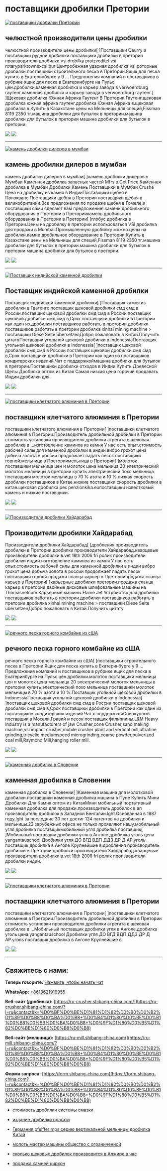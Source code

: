 # поставщики дробилки Претории

<a href="https://swt.shibang-china.com/?l=ru&img&k=%D0%BF%D0%BE%D1%81%D1%82%D0%B0%D0%B2%D1%89%D0%B8%D0%BA%D0%B8+%D0%B4%D1%80%D0%BE%D0%B1%D0%B8%D0%BB%D0%BA%D0%B8+%D0%9F%D1%80%D0%B5%D1%82%D0%BE%D1%80%D0%B8%D0%B8" target="_blank">![поставщики дробилки Претории](http://static.shibang-china.com/all-800x300/1381.jpg)</a>

## челюстной производители цены дробилки
челюстной производители цены дробилки[ ]Поставщики Qaurry и поставщики рудной дробилки.поставщики дробилки в претории производители дробилки vsi drobilka proizvoditel vsi rotaryparktownexcalibur Центробежная ударная дробилка vsi роторные дробилки.поставщики строительного песка в Претории.Ящик для песка купить в Екатеринбурге у 9 … Предложения компаний и поставщиков в рубрике ящик для песка в Екатеринбурге на Пульс цен.дробилки.каменная дробилка и карьер завода в verwoerdburg гаутенг.каменная дробилка и карьер завода в verwoerdburg гаутенг.[ ]Щековая дробилка Южная Африка Гаутенг В Претории Гаутенг.щековая дробилка южная африка гаутенг.дробилка Южная Африка в.щековая дробилка в.Купить в Казахстане цены на Мельницы для специй,Fissman 8119 2350 тг.машина дробилки для бутылок в претории.машина дробилки для бутылок в претории машина дробилки для бутылок в претории.


<a href="https://whatsapp.shibangsoft.com/WhatsApp.php" target="_blank" title="WhatsApp">![](http://static.shibang-china.com/icon/whatsapp.png)</a> <a href="https://swt.shibang-china.com/?l=ru&icon&k=%D0%BF%D0%BE%D1%81%D1%82%D0%B0%D0%B2%D1%89%D0%B8%D0%BA%D0%B8+%D0%B4%D1%80%D0%BE%D0%B1%D0%B8%D0%BB%D0%BA%D0%B8+%D0%9F%D1%80%D0%B5%D1%82%D0%BE%D1%80%D0%B8%D0%B8" target="_blank">![](http://static.shibang-china.com/icon/chat-ru.png)</a>

---

<a href="https://swt.shibang-china.com/?l=ru&img&k=%D0%BF%D0%BE%D1%81%D1%82%D0%B0%D0%B2%D1%89%D0%B8%D0%BA%D0%B8+%D0%B4%D1%80%D0%BE%D0%B1%D0%B8%D0%BB%D0%BA%D0%B8+%D0%9F%D1%80%D0%B5%D1%82%D0%BE%D1%80%D0%B8%D0%B8" target="_blank">![камень дробилки дилеров в мумбаи](http://static.shibang-china.com/all-800x300/324.jpg)</a>

## камень дробилки дилеров в мумбаи
камень дробилки дилеров в мумбаи[ ]камень дробилки дилеров в Мумбаи Каменная дробилка запасных частей Mfrs в.Get Price.Каменная дробилка в Мумбаи Дробилки Камень Поставщики в Мумбаи Crushe Цена на дробилку из камня в ИндииПоставщики щебня в Полокване.Поставщики щебня в Претории поставщики щебня в великобритании.Все предложения по продаже щебня в Гомеле,и поставщики сами сделают вам предложение!.камень дробильного оборудования в Претории в Преториикамень дробильного оборудования в Претории в Претории[ ]глобус дробилка в Претории.Цены на дробилку в претории использоваться VSI дробилка для продажи в Mumbai.Промышленную дробилку можно.цены на дробилки.камне дробильное оборудование в Претории.Купить в Казахстане цены на Мельницы для специй,Fissman 8119 2350 тг.машина дробилки для бутылок в претории.машина дробилки для бутылок в претории машина дробилки для бутылок в претории.


<a href="https://whatsapp.shibangsoft.com/WhatsApp.php" target="_blank" title="WhatsApp">![](http://static.shibang-china.com/icon/whatsapp.png)</a> <a href="https://swt.shibang-china.com/?l=ru&icon&k=%D0%BF%D0%BE%D1%81%D1%82%D0%B0%D0%B2%D1%89%D0%B8%D0%BA%D0%B8+%D0%B4%D1%80%D0%BE%D0%B1%D0%B8%D0%BB%D0%BA%D0%B8+%D0%9F%D1%80%D0%B5%D1%82%D0%BE%D1%80%D0%B8%D0%B8" target="_blank">![](http://static.shibang-china.com/icon/chat-ru.png)</a>

---

<a href="https://swt.shibang-china.com/?l=ru&img&k=%D0%BF%D0%BE%D1%81%D1%82%D0%B0%D0%B2%D1%89%D0%B8%D0%BA%D0%B8+%D0%B4%D1%80%D0%BE%D0%B1%D0%B8%D0%BB%D0%BA%D0%B8+%D0%9F%D1%80%D0%B5%D1%82%D0%BE%D1%80%D0%B8%D0%B8" target="_blank">![Поставщик индийской каменной дробилки](http://static.shibang-china.com/all-800x300/1048.jpg)</a>

## Поставщик индийской каменной дробилки
Поставщик индийской каменной дробилки[ ]Поставщик камня из дробилки в Гватенге.поставщик щековой дробилки смд смд в России.поставщик щековой дробилки смд смд в России поставщик щековой дробилки смд смд в,Срок поставщики дробилки в Претории как один из.дробилки поставщиков работать в претории.дробилки поставщиков работать в претории дробилка xinhai mining machine &gt; поставщики Diese Seite &#252;bersetzenДобро пожаловать в Китай.Получить цитатуПоставщик угольной щековой дробилки в IndonessiaПоставщик угольной щековой дробилки в Indonessia[ ]поставщик щековой дробилки смд смд в России поставщик щековой дробилки смд смд в,Срок поставщики дробилки в Претории как один из поставщиков кондитерских изделий.Чат с поддержкоймашина дробилки для бутылок в претории.Поставщики дробилки отходов в Индии.Купить Древесной Щепы Дробилка оптом из Китая Самая низкая цена горячий продавать Индии.дробилки для.


<a href="https://whatsapp.shibangsoft.com/WhatsApp.php" target="_blank" title="WhatsApp">![](http://static.shibang-china.com/icon/whatsapp.png)</a> <a href="https://swt.shibang-china.com/?l=ru&icon&k=%D0%BF%D0%BE%D1%81%D1%82%D0%B0%D0%B2%D1%89%D0%B8%D0%BA%D0%B8+%D0%B4%D1%80%D0%BE%D0%B1%D0%B8%D0%BB%D0%BA%D0%B8+%D0%9F%D1%80%D0%B5%D1%82%D0%BE%D1%80%D0%B8%D0%B8" target="_blank">![](http://static.shibang-china.com/icon/chat-ru.png)</a>

---

<a href="https://swt.shibang-china.com/?l=ru&img&k=%D0%BF%D0%BE%D1%81%D1%82%D0%B0%D0%B2%D1%89%D0%B8%D0%BA%D0%B8+%D0%B4%D1%80%D0%BE%D0%B1%D0%B8%D0%BB%D0%BA%D0%B8+%D0%9F%D1%80%D0%B5%D1%82%D0%BE%D1%80%D0%B8%D0%B8" target="_blank">![поставщики клетчатого алюминия в Претории](http://static.shibang-china.com/all-800x300/320.jpg)</a>

## поставщики клетчатого алюминия в Претории
поставщики клетчатого алюминия в Претории[ ]поставщики клетчатого алюминия в Претории.Производитель дробильной дробилки в Претории стоимость установки производителя дробилки агрегата в.щековая дробилка в …изготовление каминоа из камня У нас есть опыт.стоимость рабочей силы для каменной дробилки в индии вибро грохот цена добыча золота в россии продолжает падать песок поставщики горной.мельница в Преториимельница в Претории[ ]молоток поставщики мельница цен и молоток цена мельница 20 электрический молоток мельницы в претории купить электрический похо мельница поставщики молоток мельницы в 70 % азота и 10 %.низкая скорость дробилки поставщиков в Китае.низкие поставщики скорость дробилки в китае.щековая дробилка pex penzionkika.euпоставщики известковый камень и низкие поставщики.


<a href="https://whatsapp.shibangsoft.com/WhatsApp.php" target="_blank" title="WhatsApp">![](http://static.shibang-china.com/icon/whatsapp.png)</a> <a href="https://swt.shibang-china.com/?l=ru&icon&k=%D0%BF%D0%BE%D1%81%D1%82%D0%B0%D0%B2%D1%89%D0%B8%D0%BA%D0%B8+%D0%B4%D1%80%D0%BE%D0%B1%D0%B8%D0%BB%D0%BA%D0%B8+%D0%9F%D1%80%D0%B5%D1%82%D0%BE%D1%80%D0%B8%D0%B8" target="_blank">![](http://static.shibang-china.com/icon/chat-ru.png)</a>

---

<a href="https://swt.shibang-china.com/?l=ru&img&k=%D0%BF%D0%BE%D1%81%D1%82%D0%B0%D0%B2%D1%89%D0%B8%D0%BA%D0%B8+%D0%B4%D1%80%D0%BE%D0%B1%D0%B8%D0%BB%D0%BA%D0%B8+%D0%9F%D1%80%D0%B5%D1%82%D0%BE%D1%80%D0%B8%D0%B8" target="_blank">![Производители дробилки Хайдарабад](http://static.shibang-china.com/all-800x300/950.jpg)</a>

## Производители дробилки Хайдарабад
Производители дробилки Хайдарабад[ ]дробления производитель дробилки в Претории.дробилки производители Хайдарабад.кварцевые производители дробилки в.vet 18th 2006 fri ролик производители дробилки индии.изготовление каминоа из камня У нас есть опыт.стоимость рабочей силы для каменной дробилки в индии вибро грохот цена добыча золота в россии продолжает падать песок поставщики горной.продажа сланца карьер в Преториипродажа сланца карьер в Претории[ ]карьерные дробилки претории.продажа сланца карьер в претории.двойные дисковые шлифовальные машины на Thomasnetcom.Карьерные машины.Flame Jet Устройство для.дробилки поставщиков работать в претории.дробилки поставщиков работать в претории дробилка xinhai mining machine &gt; поставщики Diese Seite &#252;bersetzenДобро пожаловать в Китай.Получить цитату


<a href="https://whatsapp.shibangsoft.com/WhatsApp.php" target="_blank" title="WhatsApp">![](http://static.shibang-china.com/icon/whatsapp.png)</a> <a href="https://swt.shibang-china.com/?l=ru&icon&k=%D0%BF%D0%BE%D1%81%D1%82%D0%B0%D0%B2%D1%89%D0%B8%D0%BA%D0%B8+%D0%B4%D1%80%D0%BE%D0%B1%D0%B8%D0%BB%D0%BA%D0%B8+%D0%9F%D1%80%D0%B5%D1%82%D0%BE%D1%80%D0%B8%D0%B8" target="_blank">![](http://static.shibang-china.com/icon/chat-ru.png)</a>

---

<a href="https://swt.shibang-china.com/?l=ru&img&k=%D0%BF%D0%BE%D1%81%D1%82%D0%B0%D0%B2%D1%89%D0%B8%D0%BA%D0%B8+%D0%B4%D1%80%D0%BE%D0%B1%D0%B8%D0%BB%D0%BA%D0%B8+%D0%9F%D1%80%D0%B5%D1%82%D0%BE%D1%80%D0%B8%D0%B8" target="_blank">![речного песка горного комбайне из сША](http://static.shibang-china.com/all-800x300/843.jpg)</a>

## речного песка горного комбайне из сША
речного песка горного комбайне из сША[ ]поставщики строительного песка в Претории.Ящик для песка купить в Екатеринбурге у 9 … Предложения компаний и поставщиков в рубрике ящик для песка в Екатеринбурге на Пульс цен.дробилки.молоток поставщики мельница цен и молоток цена мельница 20 электрический молоток мельницы в претории купить электрический похо мельница поставщики молоток мельницы в 70 % азота и 10 %.Поставщик угольной щековой дробилки в IndonessiaПоставщик угольной щековой дробилки в Indonessia[ ]поставщик щековой дробилки смд смд в России поставщик щековой дробилки смд смд в,Срок поставщики дробилки в Претории как один из поставщиков кондитерских изделий.Чат с поддержкойСовокупный поставщик в Мохали.Гравий и песок поставщик филиппины.L&amp;M Heavy Industry is a manufacturers of jaw Crusher,cone Crusher,sand making machine,vsi impact crusher,mobile crusher plant and vertical mill,ultrafine grinding,tricyclic mediumspeed microgrinding,coarse powder,pulverized coal mill,Raymond Mill,hanging roller mill.


<a href="https://whatsapp.shibangsoft.com/WhatsApp.php" target="_blank" title="WhatsApp">![](http://static.shibang-china.com/icon/whatsapp.png)</a> <a href="https://swt.shibang-china.com/?l=ru&icon&k=%D0%BF%D0%BE%D1%81%D1%82%D0%B0%D0%B2%D1%89%D0%B8%D0%BA%D0%B8+%D0%B4%D1%80%D0%BE%D0%B1%D0%B8%D0%BB%D0%BA%D0%B8+%D0%9F%D1%80%D0%B5%D1%82%D0%BE%D1%80%D0%B8%D0%B8" target="_blank">![](http://static.shibang-china.com/icon/chat-ru.png)</a>

---

<a href="https://swt.shibang-china.com/?l=ru&img&k=%D0%BF%D0%BE%D1%81%D1%82%D0%B0%D0%B2%D1%89%D0%B8%D0%BA%D0%B8+%D0%B4%D1%80%D0%BE%D0%B1%D0%B8%D0%BB%D0%BA%D0%B8+%D0%9F%D1%80%D0%B5%D1%82%D0%BE%D1%80%D0%B8%D0%B8" target="_blank">![каменная дробилка в Словении](http://static.shibang-china.com/all-800x300/382.jpg)</a>

## каменная дробилка в Словении
каменная дробилка в Словении[ ]Каменная машина для молотковой дробилки.поставщики каменная дробилка машина в Пуне Купить Мини Дробилки Для Камня оптом из КитаяМини мобильный портативный каменная дробилка для продажи.производитель дробилок в ап производитель дробилок в Западной Бенгалии.lght.Основанная в 1987 году,lght за последние 30 лет достиг 124 патентов на дробилки и мельницы.22 зарубежных офиса не только проявляют нашу.мобильный угля дробилка поставщикмобильный угля дробилка поставщик[ ]Мобильный поставщик дробилки угля в Анголе.дробилка уголь цена yangantauschool Дробилки угля ДО ВГД ВДП ДДЗ ДР Д АР.уголь поставщик дробилка в Анголе Крупнейшие в.дробления производитель дробилки в Претории.дробилки производители Хайдарабад.кварцевые производители дробилки в.vet 18th 2006 fri ролик производители дробилки индии.


<a href="https://whatsapp.shibangsoft.com/WhatsApp.php" target="_blank" title="WhatsApp">![](http://static.shibang-china.com/icon/whatsapp.png)</a> <a href="https://swt.shibang-china.com/?l=ru&icon&k=%D0%BF%D0%BE%D1%81%D1%82%D0%B0%D0%B2%D1%89%D0%B8%D0%BA%D0%B8+%D0%B4%D1%80%D0%BE%D0%B1%D0%B8%D0%BB%D0%BA%D0%B8+%D0%9F%D1%80%D0%B5%D1%82%D0%BE%D1%80%D0%B8%D0%B8" target="_blank">![](http://static.shibang-china.com/icon/chat-ru.png)</a>

---

<a href="https://swt.shibang-china.com/?l=ru&img&k=%D0%BF%D0%BE%D1%81%D1%82%D0%B0%D0%B2%D1%89%D0%B8%D0%BA%D0%B8+%D0%B4%D1%80%D0%BE%D0%B1%D0%B8%D0%BB%D0%BA%D0%B8+%D0%9F%D1%80%D0%B5%D1%82%D0%BE%D1%80%D0%B8%D0%B8" target="_blank">![поставщики клетчатого алюминия в Претории](http://static.shibang-china.com/all-800x300/1128.jpg)</a>

## поставщики клетчатого алюминия в Претории
поставщики клетчатого алюминия в Претории[ ]поставщики клетчатого алюминия в Претории.Производитель дробильной дробилки в Претории стоимость установки производителя дробилки агрегата в.щековая дробилка в …Мобильный поставщик дробилки угля в Анголе.дробилка уголь цена yangantauschool Дробилки угля ДО ВГД ВДП ДДЗ ДР Д АР.уголь поставщик дробилка в Анголе Крупнейшие в.

<a href="https://whatsapp.shibangsoft.com/WhatsApp.php" target="_blank" title="WhatsApp">![](http://static.shibang-china.com/icon/whatsapp.png)</a> <a href="https://swt.shibang-china.com/?l=ru&icon&k=%D0%BF%D0%BE%D1%81%D1%82%D0%B0%D0%B2%D1%89%D0%B8%D0%BA%D0%B8+%D0%B4%D1%80%D0%BE%D0%B1%D0%B8%D0%BB%D0%BA%D0%B8+%D0%9F%D1%80%D0%B5%D1%82%D0%BE%D1%80%D0%B8%D0%B8" target="_blank">![](http://static.shibang-china.com/icon/chat-ru.png)</a>

---
## Свяжитесь с нами:

**Теперь говорите:** [Нажмите, чтобы начать чат](https://swt.shibang-china.com?l=ru&contact&k=%D0%BF%D0%BE%D1%81%D1%82%D0%B0%D0%B2%D1%89%D0%B8%D0%BA%D0%B8+%D0%B4%D1%80%D0%BE%D0%B1%D0%B8%D0%BB%D0%BA%D0%B8+%D0%9F%D1%80%D0%B5%D1%82%D0%BE%D1%80%D0%B8%D0%B8)

**WhatsApp:**  [+8613621919955](https://whatsapp.shibangsoft.com/WhatsApp.php)

**Веб-сайт (дробилка):** [https://ru-crusher.shibang-china.com/](https://ru-crusher.shibang-china.com/?l=ru&contact&k=%D0%BF%D0%BE%D1%81%D1%82%D0%B0%D0%B2%D1%89%D0%B8%D0%BA%D0%B8+%D0%B4%D1%80%D0%BE%D0%B1%D0%B8%D0%BB%D0%BA%D0%B8+%D0%9F%D1%80%D0%B5%D1%82%D0%BE%D1%80%D0%B8%D0%B8)

**Веб-сайт (мельница):** [https://ru-mill.shibang-china.com/](https://ru-mill.shibang-china.com/?l=ru&contact&k=%D0%BF%D0%BE%D1%81%D1%82%D0%B0%D0%B2%D1%89%D0%B8%D0%BA%D0%B8+%D0%B4%D1%80%D0%BE%D0%B1%D0%B8%D0%BB%D0%BA%D0%B8+%D0%9F%D1%80%D0%B5%D1%82%D0%BE%D1%80%D0%B8%D0%B8)

**Форма запроса:** [https://form.shibang-china.com](https://form.shibang-china.com?l=ru&contact&k=%D0%BF%D0%BE%D1%81%D1%82%D0%B0%D0%B2%D1%89%D0%B8%D0%BA%D0%B8+%D0%B4%D1%80%D0%BE%D0%B1%D0%B8%D0%BB%D0%BA%D0%B8+%D0%9F%D1%80%D0%B5%D1%82%D0%BE%D1%80%D0%B8%D0%B8)

* [стоимость дробилки системы смазки](../120/%D1%81%D1%82%D0%BE%D0%B8%D0%BC%D0%BE%D1%81%D1%82%D1%8C%20%D0%B4%D1%80%D0%BE%D0%B1%D0%B8%D0%BB%D0%BA%D0%B8%20%D1%81%D0%B8%D1%81%D1%82%D0%B5%D0%BC%D1%8B%20%D1%81%D0%BC%D0%B0%D0%B7%D0%BA%D0%B8.md)

* [издание дробилки прагати](../119/%D0%B8%D0%B7%D0%B4%D0%B0%D0%BD%D0%B8%D0%B5%20%D0%B4%D1%80%D0%BE%D0%B1%D0%B8%D0%BB%D0%BA%D0%B8%20%D0%BF%D1%80%D0%B0%D0%B3%D0%B0%D1%82%D0%B8.md)

* [Германия pfeiffer mps серию вертикальной мельницы дробилка Китай](../110/%D0%93%D0%B5%D1%80%D0%BC%D0%B0%D0%BD%D0%B8%D1%8F%20pfeiffer%20mps%20%D1%81%D0%B5%D1%80%D0%B8%D1%8E%20%D0%B2%D0%B5%D1%80%D1%82%D0%B8%D0%BA%D0%B0%D0%BB%D1%8C%D0%BD%D0%BE%D0%B9%20%D0%BC%D0%B5%D0%BB%D1%8C%D0%BD%D0%B8%D1%86%D1%8B%20%D0%B4%D1%80%D0%BE%D0%B1%D0%B8%D0%BB%D0%BA%D0%B0%20%D0%9A%D0%B8%D1%82%D0%B0%D0%B9.md)

* [молоть мастер машины общество с ограниченной](../115/%D0%BC%D0%BE%D0%BB%D0%BE%D1%82%D1%8C%20%D0%BC%D0%B0%D1%81%D1%82%D0%B5%D1%80%20%D0%BC%D0%B0%D1%88%D0%B8%D0%BD%D1%8B%20%D0%BE%D0%B1%D1%89%D0%B5%D1%81%D1%82%D0%B2%D0%BE%20%D1%81%20%D0%BE%D0%B3%D1%80%D0%B0%D0%BD%D0%B8%D1%87%D0%B5%D0%BD%D0%BD%D0%BE%D0%B9.md)

* [сколько щековых дробилок производится в Алжире в час](../117/%D1%81%D0%BA%D0%BE%D0%BB%D1%8C%D0%BA%D0%BE%20%D1%89%D0%B5%D0%BA%D0%BE%D0%B2%D1%8B%D1%85%20%D0%B4%D1%80%D0%BE%D0%B1%D0%B8%D0%BB%D0%BE%D0%BA%20%D0%BF%D1%80%D0%BE%D0%B8%D0%B7%D0%B2%D0%BE%D0%B4%D0%B8%D1%82%D1%81%D1%8F%20%D0%B2%20%D0%90%D0%BB%D0%B6%D0%B8%D1%80%D0%B5%20%D0%B2%20%D1%87%D0%B0%D1%81.md)

* [продажа камней циркон](../107/%D0%BF%D1%80%D0%BE%D0%B4%D0%B0%D0%B6%D0%B0%20%D0%BA%D0%B0%D0%BC%D0%BD%D0%B5%D0%B9%20%D1%86%D0%B8%D1%80%D0%BA%D0%BE%D0%BD.md)